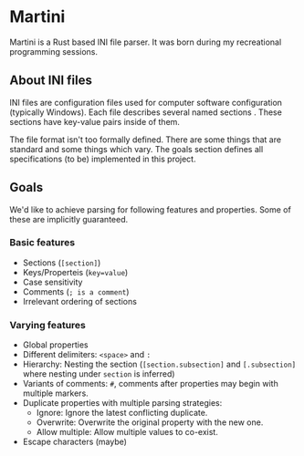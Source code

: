 
# Martini
Martini is a Rust based INI file parser. It was born during my recreational
programming sessions.

## About INI files
INI files are configuration files used for computer software configuration 
(typically Windows). Each file describes several named sections
. These sections have key-value pairs inside of them. 

The file format isn't too formally defined. There are some things that are 
standard and some things which vary. The goals section defines all specifications
(to be) implemented in this project.

## Goals
We'd like to achieve parsing for following features and properties. 
Some of these are implicitly guaranteed.

### Basic features
- Sections (`[section]`)
- Keys/Properteis (`key=value`)
- Case sensitivity
- Comments (`; is a comment`)
- Irrelevant ordering of sections 

### Varying features
- Global properties
- Different delimiters: `<space>` and `:` 
- Hierarchy: Nesting the section (`[section.subsection]` and `[.subsection]` where nesting under `section` is inferred)
- Variants of comments: `#`, comments after properties may begin with multiple markers.
- Duplicate properties with multiple parsing strategies: 
    + Ignore: Ignore the latest conflicting duplicate.
    + Overwrite: Overwrite the original property with the new one.
    + Allow multiple: Allow multiple values to co-exist.
- Escape characters (maybe)
